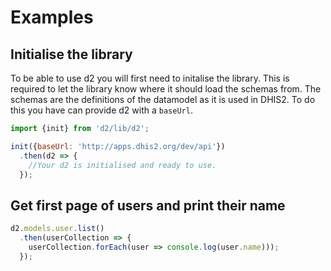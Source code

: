 # Examples

## Initialise the library
To be able to use d2 you will first need to initalise the library. This is required to let the library know
where it should load the schemas from. The schemas are the definitions of the datamodel as it is used in DHIS2. To do this
you have can provide d2 with a `baseUrl`.

```js
import {init} from 'd2/lib/d2';

init({baseUrl: 'http://apps.dhis2.org/dev/api'})
  .then(d2 => {
    //Your d2 is initialised and ready to use.
  });
```

## Get first page of users and print their name
```js
d2.models.user.list()
  .then(userCollection => {
    userCollection.forEach(user => console.log(user.name)));
  });
```
